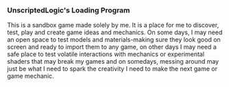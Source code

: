 ### UnscriptedLogic's Loading Program

This is a sandbox game made solely by me. It is a place for me to discover, test, play and create game ideas and mechanics. 
On some days, I may need an open space to test models and materials-making sure they look good on screen and ready to import them to any game, on other days I may need a safe place 
to test volatile interactions with mechanics or experimental shaders that may break my games and on somedays, messing around may just be what I need to spark
the creativity I need to make the next game or game mechanic.
